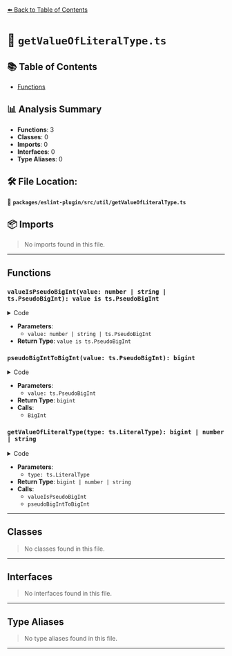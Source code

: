 [⬅️ Back to Table of Contents](../../../../index.md)

# 📄 `getValueOfLiteralType.ts`

## 📚 Table of Contents

- [Functions](#functions)

## 📊 Analysis Summary

- **Functions**: 3
- **Classes**: 0
- **Imports**: 0
- **Interfaces**: 0
- **Type Aliases**: 0

## 🛠️ File Location:
📂 **`packages/eslint-plugin/src/util/getValueOfLiteralType.ts`**

## 📦 Imports

> No imports found in this file.


---

## Functions

### `valueIsPseudoBigInt(value: number | string | ts.PseudoBigInt): value is ts.PseudoBigInt`

<details><summary>Code</summary>

```ts
(
  value: number | string | ts.PseudoBigInt,
): value is ts.PseudoBigInt => {
  return typeof value === 'object';
}
```
</details>

- **Parameters**:
  - `value: number | string | ts.PseudoBigInt`
- **Return Type**: `value is ts.PseudoBigInt`
### `pseudoBigIntToBigInt(value: ts.PseudoBigInt): bigint`

<details><summary>Code</summary>

```ts
(value: ts.PseudoBigInt): bigint => {
  return BigInt((value.negative ? '-' : '') + value.base10Value);
}
```
</details>

- **Parameters**:
  - `value: ts.PseudoBigInt`
- **Return Type**: `bigint`
- **Calls**:
  - `BigInt`
### `getValueOfLiteralType(type: ts.LiteralType): bigint | number | string`

<details><summary>Code</summary>

```ts
(
  type: ts.LiteralType,
): bigint | number | string => {
  if (valueIsPseudoBigInt(type.value)) {
    return pseudoBigIntToBigInt(type.value);
  }
  return type.value;
}
```
</details>

- **Parameters**:
  - `type: ts.LiteralType`
- **Return Type**: `bigint | number | string`
- **Calls**:
  - `valueIsPseudoBigInt`
  - `pseudoBigIntToBigInt`

---

## Classes

> No classes found in this file.


---

## Interfaces

> No interfaces found in this file.


---

## Type Aliases

> No type aliases found in this file.


---